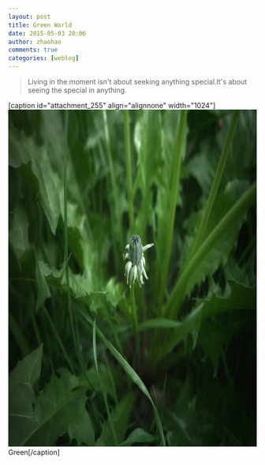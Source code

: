 ```yaml
---
layout: post
title: Green World
date: 2015-05-03 20:06
author: zhaohao
comments: true
categories: [weblog]
---
```

<blockquote>Living in the moment isn't about seeking anything special.It's about seeing the special in anything.</blockquote>

[caption id="attachment_255" align="alignnone" width="1024"]<a href="/Resource/02-05-15-1.jpg"><img src="/Resource/02-05-15-1.jpg" alt="Green" width="1024" height="683" class="size-large wp-image-255" /></a> Green[/caption]
